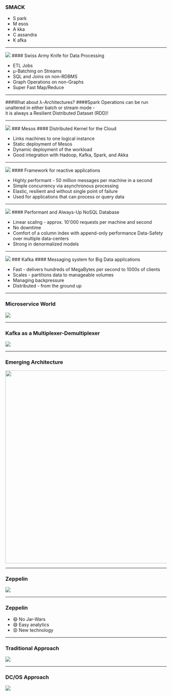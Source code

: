 
### SMACK

<!-- .slide: data-background="img/background-orange-orig.jpg" -->

- S park <!-- .element: class="fragment" --> 
- M esos <!-- .element: class="fragment" --> 
- A kka <!-- .element: class="fragment" --> 
- C assandra <!-- .element: class="fragment" --> 
- K afka <!-- .element: class="fragment" --> 

---

<!-- .slide: data-background="img/background-green-orig.jpg" -->

<img class="logo" src="./img/logo-spark.png" />
#### Swiss Army Knife for Data Processing


- ETL Jobs <!-- .element: class="fragment" --> 
- μ-Batching on Streams <!-- .element: class="fragment" --> 
- SQL and Joins on non-RDBMS <!-- .element: class="fragment" --> 
- Graph Operations on non-Graphs <!-- .element: class="fragment" --> 
- Super Fast Map/Reduce <!-- .element: class="fragment" --> 

---

<!-- .slide: data-background="img/background-green-orig.jpg" -->

###What about λ-Architectures? <!-- .element: class="fragment" --> 
####Spark Operations can be run unaltered in either batch or stream mode - <br />it is always a Resilient Distributed Dataset (RDD)! <!-- .element: class="fragment" --> 

---

<!-- .slide: data-background="img/background-green-orig.jpg" -->

<img class="logo" src="./img/logo-mesos.png" />
### Mesos
#### Distributed Kernel for the Cloud


- Links machines to one logical instance <!-- .element: class="fragment" --> 
- Static deployment of Mesos <!-- .element: class="fragment" --> 
- Dynamic deployment of the workload <!-- .element: class="fragment" --> 
- Good integration with Hadoop, Kafka, Spark, and Akka <!-- .element: class="fragment" --> 

---

<!-- .slide: data-background="img/background-green-orig.jpg" -->

<img class="logo" src="./img/logo-akka.svg" />
#### Framework for reactive applications


- Highly performant - 50 million messages per machine in a second <!-- .element: class="fragment" --> 
- Simple concurrency via asynchronous processing <!-- .element: class="fragment" --> 
- Elastic, resilient and without single point of failure <!-- .element: class="fragment" --> 
- Used for applications that can process or query data <!-- .element: class="fragment" --> 
 
---

<!-- .slide: data-background="img/background-green-orig.jpg" -->

<img class="logo" src="./img/logo-cassandra.png" />
#### Performant and Always-Up NoSQL Database


- Linear scaling - approx. 10'000 requests per machine and second <!-- .element: class="fragment" --> 
- No downtime <!-- .element: class="fragment" --> 
- Comfort of a column index with append-only performance Data-Safety over multiple data-centers <!-- .element: class="fragment" --> 
- Strong in denormalized models <!-- .element: class="fragment" --> 

---

<!-- .slide: data-background="img/background-green-orig.jpg" -->

<img class="logo" src="./img/logo-kafka.png" />
### Kafka
#### Messaging system for Big Data applications
     
- Fast - delivers hundreds of MegaBytes per second to 1000s of clients <!-- .element: class="fragment" --> 
- Scales - partitions data to manageable volumes <!-- .element: class="fragment" --> 
- Managing backpressure <!-- .element: class="fragment" --> 
- Distributed - from the ground up <!-- .element: class="fragment" --> 

---

<!-- .slide: data-background="img/background-green-orig.jpg" -->

### Microservice World

<img src="./img/microservice.svg" />

---

<!-- .slide: data-background="img/background-green-orig.jpg" -->

### Kafka as a Multiplexer-Demultiplexer

<img src="./img/kafka_multiplexer_demultiplexer.png" style="background-color:white;" />

---

### Emerging Architecture 

<!-- .slide: data-background="img/background-green-orig.jpg" -->

<img src="./img/fast-data-architecture.png" style="height:600px" />

---

### Zeppelin

<!-- .slide: data-background="img/background-green-orig.jpg" -->

<img src="./img/zeppelin.png" />

---

### Zeppelin

<!-- .slide: data-background="img/background-green-orig.jpg" -->

- &#x1f604; No Jar-Wars  <!-- .element: class="fragment" --> 
- &#x1f604; Easy analytics  <!-- .element: class="fragment" --> 
- &#x1f621; New technology  <!-- .element: class="fragment" --> 

---

### Traditional Approach

<!-- .slide: data-background="img/background-green-orig.jpg" -->

<img src="./img/traditional_approach.png" />

---

### DC/OS Approach

<!-- .slide: data-background="img/background-green-orig.jpg" -->

<img src="./img/dcos_approach.png" />
